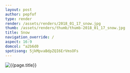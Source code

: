 ```yaml
---
layout: post
author: pepfof
type: render
render: /assets/renders/2018_01_17_snow.jpg
thumb: /assets/renders/thumb/thumb-2018_01_17_snow.jpg
title: Snow
navigation_override: /
aspect: 16:9
domcol: ^a2b6d0
spotisong: 5jkMpvaBdpZQI6ErVmsOFs
---
```


<!--USER BEGIN 1-->

<!--USER END 1-->
<img src = "{{ page.render }}" class="image_main" alt="{{page.title}}">

<!--more-->
<!--USER BEGIN 2-->

<!--USER END 2-->


